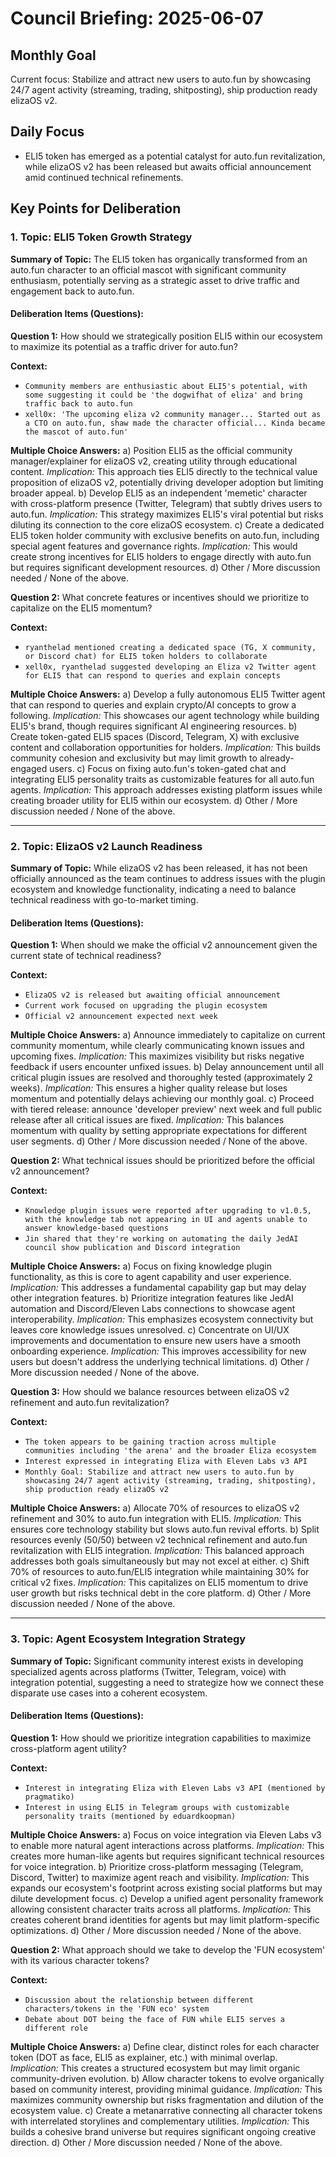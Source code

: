 # Council Briefing: 2025-06-07

## Monthly Goal

Current focus: Stabilize and attract new users to auto.fun by showcasing 24/7 agent activity (streaming, trading, shitposting), ship production ready elizaOS v2.

## Daily Focus

- ELI5 token has emerged as a potential catalyst for auto.fun revitalization, while elizaOS v2 has been released but awaits official announcement amid continued technical refinements.

## Key Points for Deliberation

### 1. Topic: ELI5 Token Growth Strategy

**Summary of Topic:** The ELI5 token has organically transformed from an auto.fun character to an official mascot with significant community enthusiasm, potentially serving as a strategic asset to drive traffic and engagement back to auto.fun.

#### Deliberation Items (Questions):

**Question 1:** How should we strategically position ELI5 within our ecosystem to maximize its potential as a traffic driver for auto.fun?

  **Context:**
  - `Community members are enthusiastic about ELI5's potential, with some suggesting it could be 'the dogwifhat of eliza' and bring traffic back to auto.fun`
  - `xell0x: 'The upcoming eliza v2 community manager... Started out as a CTO on auto.fun, shaw made the character official... Kinda became the mascot of auto.fun'`

  **Multiple Choice Answers:**
    a) Position ELI5 as the official community manager/explainer for elizaOS v2, creating utility through educational content.
        *Implication:* This approach ties ELI5 directly to the technical value proposition of elizaOS v2, potentially driving developer adoption but limiting broader appeal.
    b) Develop ELI5 as an independent 'memetic' character with cross-platform presence (Twitter, Telegram) that subtly drives users to auto.fun.
        *Implication:* This strategy maximizes ELI5's viral potential but risks diluting its connection to the core elizaOS ecosystem.
    c) Create a dedicated ELI5 token holder community with exclusive benefits on auto.fun, including special agent features and governance rights.
        *Implication:* This would create strong incentives for ELI5 holders to engage directly with auto.fun but requires significant development resources.
    d) Other / More discussion needed / None of the above.

**Question 2:** What concrete features or incentives should we prioritize to capitalize on the ELI5 momentum?

  **Context:**
  - `ryanthelad mentioned creating a dedicated space (TG, X community, or Discord chat) for ELI5 token holders to collaborate`
  - `xell0x, ryanthelad suggested developing an Eliza v2 Twitter agent for ELI5 that can respond to queries and explain concepts`

  **Multiple Choice Answers:**
    a) Develop a fully autonomous ELI5 Twitter agent that can respond to queries and explain crypto/AI concepts to grow a following.
        *Implication:* This showcases our agent technology while building ELI5's brand, though requires significant AI engineering resources.
    b) Create token-gated ELI5 spaces (Discord, Telegram, X) with exclusive content and collaboration opportunities for holders.
        *Implication:* This builds community cohesion and exclusivity but may limit growth to already-engaged users.
    c) Focus on fixing auto.fun's token-gated chat and integrating ELI5 personality traits as customizable features for all auto.fun agents.
        *Implication:* This approach addresses existing platform issues while creating broader utility for ELI5 within our ecosystem.
    d) Other / More discussion needed / None of the above.

---


### 2. Topic: ElizaOS v2 Launch Readiness

**Summary of Topic:** While elizaOS v2 has been released, it has not been officially announced as the team continues to address issues with the plugin ecosystem and knowledge functionality, indicating a need to balance technical readiness with go-to-market timing.

#### Deliberation Items (Questions):

**Question 1:** When should we make the official v2 announcement given the current state of technical readiness?

  **Context:**
  - `ElizaOS v2 is released but awaiting official announcement`
  - `Current work focused on upgrading the plugin ecosystem`
  - `Official v2 announcement expected next week`

  **Multiple Choice Answers:**
    a) Announce immediately to capitalize on current community momentum, while clearly communicating known issues and upcoming fixes.
        *Implication:* This maximizes visibility but risks negative feedback if users encounter unfixed issues.
    b) Delay announcement until all critical plugin issues are resolved and thoroughly tested (approximately 2 weeks).
        *Implication:* This ensures a higher quality release but loses momentum and potentially delays achieving our monthly goal.
    c) Proceed with tiered release: announce 'developer preview' next week and full public release after all critical issues are fixed.
        *Implication:* This balances momentum with quality by setting appropriate expectations for different user segments.
    d) Other / More discussion needed / None of the above.

**Question 2:** What technical issues should be prioritized before the official v2 announcement?

  **Context:**
  - `Knowledge plugin issues were reported after upgrading to v1.0.5, with the knowledge tab not appearing in UI and agents unable to answer knowledge-based questions`
  - `Jin shared that they're working on automating the daily JedAI council show publication and Discord integration`

  **Multiple Choice Answers:**
    a) Focus on fixing knowledge plugin functionality, as this is core to agent capability and user experience.
        *Implication:* This addresses a fundamental capability gap but may delay other integration features.
    b) Prioritize integration features like JedAI automation and Discord/Eleven Labs connections to showcase agent interoperability.
        *Implication:* This emphasizes ecosystem connectivity but leaves core knowledge issues unresolved.
    c) Concentrate on UI/UX improvements and documentation to ensure new users have a smooth onboarding experience.
        *Implication:* This improves accessibility for new users but doesn't address the underlying technical limitations.
    d) Other / More discussion needed / None of the above.

**Question 3:** How should we balance resources between elizaOS v2 refinement and auto.fun revitalization?

  **Context:**
  - `The token appears to be gaining traction across multiple communities including 'the arena' and the broader Eliza ecosystem`
  - `Interest expressed in integrating Eliza with Eleven Labs v3 API`
  - `Monthly Goal: Stabilize and attract new users to auto.fun by showcasing 24/7 agent activity (streaming, trading, shitposting), ship production ready elizaOS v2`

  **Multiple Choice Answers:**
    a) Allocate 70% of resources to elizaOS v2 refinement and 30% to auto.fun integration with ELI5.
        *Implication:* This ensures core technology stability but slows auto.fun revival efforts.
    b) Split resources evenly (50/50) between v2 technical refinement and auto.fun revitalization with ELI5 integration.
        *Implication:* This balanced approach addresses both goals simultaneously but may not excel at either.
    c) Shift 70% of resources to auto.fun/ELI5 integration while maintaining 30% for critical v2 fixes.
        *Implication:* This capitalizes on ELI5 momentum to drive user growth but risks technical debt in the core platform.
    d) Other / More discussion needed / None of the above.

---


### 3. Topic: Agent Ecosystem Integration Strategy

**Summary of Topic:** Significant community interest exists in developing specialized agents across platforms (Twitter, Telegram, voice) with integration potential, suggesting a need to strategize how we connect these disparate use cases into a coherent ecosystem.

#### Deliberation Items (Questions):

**Question 1:** How should we prioritize integration capabilities to maximize cross-platform agent utility?

  **Context:**
  - `Interest in integrating Eliza with Eleven Labs v3 API (mentioned by pragmatiko)`
  - `Interest in using ELI5 in Telegram groups with customizable personality traits (mentioned by eduardkoopman)`

  **Multiple Choice Answers:**
    a) Focus on voice integration via Eleven Labs v3 to enable more natural agent interactions across platforms.
        *Implication:* This creates more human-like agents but requires significant technical resources for voice integration.
    b) Prioritize cross-platform messaging (Telegram, Discord, Twitter) to maximize agent reach and visibility.
        *Implication:* This expands our ecosystem's footprint across existing social platforms but may dilute development focus.
    c) Develop a unified agent personality framework allowing consistent character traits across all platforms.
        *Implication:* This creates coherent brand identities for agents but may limit platform-specific optimizations.
    d) Other / More discussion needed / None of the above.

**Question 2:** What approach should we take to develop the 'FUN ecosystem' with its various character tokens?

  **Context:**
  - `Discussion about the relationship between different characters/tokens in the 'FUN eco' system`
  - `Debate about DOT being the face of FUN while ELI5 serves a different role`

  **Multiple Choice Answers:**
    a) Define clear, distinct roles for each character token (DOT as face, ELI5 as explainer, etc.) with minimal overlap.
        *Implication:* This creates a structured ecosystem but may limit organic community-driven evolution.
    b) Allow character tokens to evolve organically based on community interest, providing minimal guidance.
        *Implication:* This maximizes community ownership but risks fragmentation and dilution of the ecosystem value.
    c) Create a metanarrative connecting all character tokens with interrelated storylines and complementary utilities.
        *Implication:* This builds a cohesive brand universe but requires significant ongoing creative direction.
    d) Other / More discussion needed / None of the above.